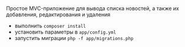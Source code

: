 Простое MVC-приложение для вывода списка новостей, а также их добавления, редактирования и удаления

* выполнить `composer install`
* установить параметры в `app/config.yml`
* запустить миграции `php -f app/migrations.php`
